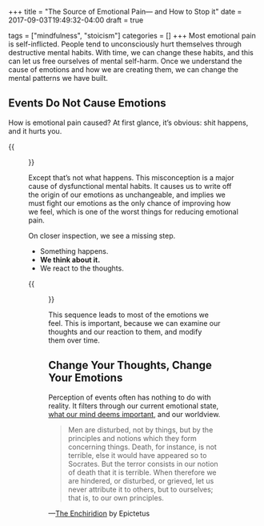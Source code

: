 +++
title = "The Source of Emotional Pain— and How to Stop it"
date = 2017-09-03T19:49:32-04:00
draft = true

tags = ["mindfulness", "stoicism"]
categories = []
+++
Most emotional pain is self-inflicted. People tend to unconsciously hurt themselves through destructive mental habits. With time, we can change these habits, and this can let us free ourselves of mental self-harm. Once we understand the cause of emotions and how we are creating them, we can change the mental patterns we have built.

## Events Do Not Cause Emotions

How is emotional pain caused? At first glance, it’s obvious: shit happens, and it hurts you.

{{<figure src="/img/event-to-feelings-300x131.png">}}

Except that’s not what happens. This misconception is a major cause of dysfunctional mental habits. It causes us to write off the origin of our emotions as unchangeable, and implies we must fight our emotions as the only chance of improving how we feel, which is one of the worst things for reducing emotional pain.

On closer inspection, we see a missing step.

* Something happens.
* **We think about it.**
* We react to the thoughts.

{{<figure src="/img/event-to-thoughts-to-feelings-768x213.png">}}

This sequence leads to most of the emotions we feel. This is important, because we can examine our thoughts and our reaction to them, and modify them over time.
<!--more-->

## Change Your Thoughts, Change Your Emotions

Perception of events often has nothing to do with reality. It filters through our current emotional state, [what our mind deems important](/posts/you-are-not-your-mind), and our worldview.

>    Men are disturbed, not by things, but by the principles and notions which they form concerning things. Death, for instance, is not terrible, else it would have appeared so to Socrates. But the terror consists in our notion of death that it is terrible. When therefore we are hindered, or disturbed, or grieved, let us never attribute it to others, but to ourselves; that is, to our own principles.

—[The Enchiridion](http://amzn.to/2v1ZtEG) by Epictetus
